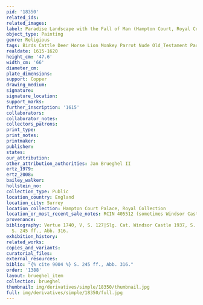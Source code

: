 ```yaml
---
pid: '18350'
related_ids: 
related_images: 
label: Paradise Landscape with the Fall of Man (Hampton Court, Royal Collections)
object_type: Painting
genre: Religious
tags: Birds Cattle Deer Horse Lion Monkey Parrot Nude Old_Testament Paradise
realdate: 1615-1620
height_cm: '47.6'
width_cm: '66'
diameter_cm: 
plate_dimensions: 
support: Copper
drawing_medium: 
signature: 
signature_location: 
support_marks: 
further_inscription: '1615'
collaborators: 
collaborator_notes: 
collectors_patrons: 
print_type: 
print_notes: 
printmaker: 
publisher: 
states: 
our_attribution: 
other_attribution_authorities: Jan Brueghel II
ertz_1979: 
ertz_2008: 
bailey_walker: 
hollstein_no: 
collection_type: Public
location_country: England
location_city: Surrey
location_collection: Hampton Court Palace, Royal Collection
location_or_most_recent_sale_notes: RCIN 405512 (sometimes Windsor Castle)
provenance: 
bibliography: Vertue 1740, V, S. 127|Slg. Cat. Windsor Castle 1937, S. 24|Ertz 1979,
  S. 245 ff., Abb. 316.
exhibition_history: 
related_works: 
copies_and_variants: 
curatorial_files: 
external_resources: 
biblio: "{% cite 9004 %} S. 245 ff., Abb. 316."
order: '1388'
layout: brueghel_item
collection: brueghel
thumbnail: img/derivatives/simple/18350/thumbnail.jpg
full: img/derivatives/simple/18350/full.jpg
---
```


